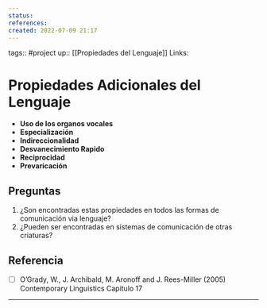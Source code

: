 ```yaml
---
status:
references:
created: 2022-07-09 21:17
---
```

tags:: #project 
up:: [[Propiedades del Lenguaje]]
Links: 
# Propiedades Adicionales del Lenguaje
- **Uso de los organos vocales**
- **Especialización**
- **Indireccionalidad**
- **Desvanecimiento Rapido**
- **Reciprocidad**
- **Prevaricación**

## Preguntas
1. ¿Son encontradas estas propiedades en todos las formas de comunicación via lenguaje?
2. ¿Pueden ser encontradas en sistemas de comunicación de otras criaturas?

## Referencia
- [ ] O’Grady, W., J. Archibald, M. Aronoff and J. Rees-Miller (2005) Contemporary Linguistics Capitulo 17

___
